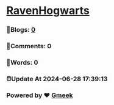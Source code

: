 # [RavenHogwarts](https://RavenHogWarts.github.io/blog) 
### :page_facing_up:Blogs: [0](https://RavenHogWarts.github.io/blog/tag.html) 
### :speech_balloon:Comments: 0 
### :hibiscus:Words: 0 
### :alarm_clock:Update At 2024-06-28 17:39:13 
### Powered by :heart: [Gmeek](https://github.com/Meekdai/Gmeek)
